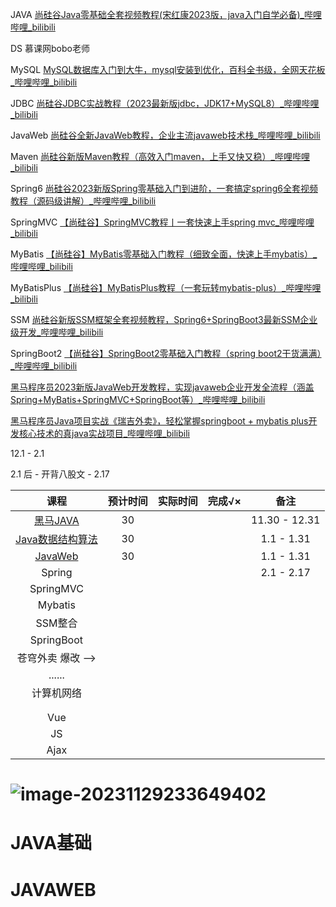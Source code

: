 







JAVA  [尚硅谷Java零基础全套视频教程(宋红康2023版，java入门自学必备)_哔哩哔哩_bilibili](https://www.bilibili.com/video/BV1PY411e7J6/)

DS  慕课网bobo老师

MySQL  [MySQL数据库入门到大牛，mysql安装到优化，百科全书级，全网天花板_哔哩哔哩_bilibili](https://www.bilibili.com/video/BV1iq4y1u7vj/)

JDBC [尚硅谷JDBC实战教程（2023最新版jdbc，JDK17+MySQL8）_哔哩哔哩_bilibili](https://www.bilibili.com/video/BV1sK411B71e/)

JavaWeb [尚硅谷全新JavaWeb教程，企业主流javaweb技术栈_哔哩哔哩_bilibili](https://www.bilibili.com/video/BV1UN411x7xe/?vd_source=a702a01e1846917f653c366933ef2676)



Maven [尚硅谷新版Maven教程（高效入门maven，上手又快又稳）_哔哩哔哩_bilibili](https://www.bilibili.com/video/BV1JN411G7gX/?vd_source=a702a01e1846917f653c366933ef2676)

Spring6 [尚硅谷2023新版Spring零基础入门到进阶，一套搞定spring6全套视频教程（源码级讲解）_哔哩哔哩_bilibili](https://www.bilibili.com/video/BV1kR4y1b7Qc/)

SpringMVC [【尚硅谷】SpringMVC教程丨一套快速上手spring mvc_哔哩哔哩_bilibili](https://www.bilibili.com/video/BV1Ry4y1574R/)

MyBatis [【尚硅谷】MyBatis零基础入门教程（细致全面，快速上手mybatis）_哔哩哔哩_bilibili](https://www.bilibili.com/video/BV1VP4y1c7j7/)

MyBatisPlus [【尚硅谷】MyBatisPlus教程（一套玩转mybatis-plus）_哔哩哔哩_bilibili](https://www.bilibili.com/video/BV12R4y157Be/)

SSM [尚硅谷新版SSM框架全套视频教程，Spring6+SpringBoot3最新SSM企业级开发_哔哩哔哩_bilibili](https://www.bilibili.com/video/BV1AP411s7D7/?spm_id_from=333.999.0.0&vd_source=a702a01e1846917f653c366933ef2676)

SpringBoot2  [【尚硅谷】SpringBoot2零基础入门教程（spring boot2干货满满）_哔哩哔哩_bilibili](https://www.bilibili.com/video/BV19K4y1L7MT/?vd_source=1a5162bf5eab0f44c4b5264da11a86d7)

[黑马程序员2023新版JavaWeb开发教程，实现javaweb企业开发全流程（涵盖Spring+MyBatis+SpringMVC+SpringBoot等）_哔哩哔哩_bilibili](https://www.bilibili.com/video/BV1m84y1w7Tb/?spm_id_from=333.788.video.desc.click&vd_source=1a5162bf5eab0f44c4b5264da11a86d7)

[黑马程序员Java项目实战《瑞吉外卖》，轻松掌握springboot + mybatis plus开发核心技术的真java实战项目_哔哩哔哩_bilibili](https://www.bilibili.com/video/BV13a411q753/?spm_id_from=333.788.video.desc.click&vd_source=1a5162bf5eab0f44c4b5264da11a86d7)



12.1 - 2.1 

2.1 后 - 开背八股文  - 2.17

|                             课程                             | 预计时间 | 实际时间 | 完成√× |     备注      |
| :----------------------------------------------------------: | :------: | -------- | :----: | :-----------: |
|   [黑马JAVA](https://www.bilibili.com/video/BV17F411T7Ao/)   |    30    |          |        | 11.30 - 12.31 |
| [Java数据结构算法](https://www.bilibili.com/video/BV1Lv4y1e7HL/) |    30    |          |        |  1.1 - 1.31   |
|   [JavaWeb](https://www.bilibili.com/video/BV1m84y1w7Tb/)    |    30    |          |        |  1.1 - 1.31   |
|                            Spring                            |          |          |        |  2.1 - 2.17   |
|                          SpringMVC                           |          |          |        |               |
|                           Mybatis                            |          |          |        |               |
|                           SSM整合                            |          |          |        |               |
|                          SpringBoot                          |          |          |        |               |
|                      苍穹外卖 爆改 -->                       |          |          |        |               |
|                            ......                            |          |          |        |               |
|                          计算机网络                          |          |          |        |               |
|                                                              |          |          |        |               |
|                                                              |          |          |        |               |
|                             Vue                              |          |          |        |               |
|                              JS                              |          |          |        |               |
|                             Ajax                             |          |          |        |               |



# ![image-20231129233649402](https://raw.githubusercontent.com/GavinGroves/Notes/main/img/image-20231129233649402.png)

# JAVA基础

# JAVAWEB

